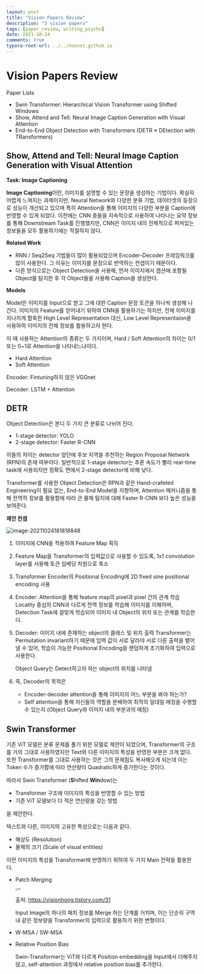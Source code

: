 ```yaml
---
layout: post
title: "Vision Papers Review"
description: "3 vision papers"
tags: [paper_review, writing_psycho]
date: 2021-10-24
comments: true
typora-root-url: ../../hoonst.github.io
---
```


# Vision Papers Review

Paper Lists

* Swin Transformer: Hierarchical Vision Transformer using Shifted Windows
* Show, Attend and Tell: Neural Image Caption Generation with Visual Attention
* End-to-End Object Detection with Transformers (DETR $\approx$ DEtection with TRansformers)



## Show, Attend and Tell: Neural Image Caption Generation with Visual Attention

**Task: Image Captioning**

**Image Captioning**이란, 이미지를 설명할 수 있는 문장을 생성하는 기법이다. 확실히 어렵게 느껴지는 과제이지만, Neural Network와 다양한 분류 기법, 데이터셋의 등장으로 성능이 개선되고 있으며 특히 Attention을 통해 이미지의 다양한 부분을 Caption에 반영할 수 있게 되었다. 이전에는 CNN 층들을 지속적으로 사용하여 나타나는 요약 정보를 통해 Downstream Task를 진행했지만, CNN은 이미지 내의 전체적으로 퍼져있는 정보들을 모두 활용하기에는 적절하지 않다. 

**Related Work**

* RNN / Seq2Seq 기법들이 많이 활용되었으며 Encoder-Decoder 프레임워크를 많이 사용한다. 그 이유는 이미지를 문장으로 번역하는 컨셉이기 때문이다. 
* 다른 방식으로는 Object Detection을 사용해, 먼저 이미지에서 캡션에 포함될 Object를 탐지한 후 각 Object들을 사용해 Caption을 생성한다. 

**Models**

Model은 이미지를 Input으로 받고 그에 대한 Caption 문장 토큰을 하나씩 생성해 나간다. 이미지의 Feature를 얻어내기 위하여 CNN을 활용하기는 하지만, 전체 이미지를 지나치게 함축한 High Level Representation 대신, Low Level Representaion을 사용하여 이미지의 전체 정보를 활용하고자 한다. 

이 때 사용하는 Attention의 종류는 두 가지이며, Hard / Soft Attention의 차이는 0/1 또는 0~1로 Attention을 나타내느냐이다. 

* Hard Attention
* Soft Attention

Encoder: Fintuning하지 않은 VGGnet

Decoder: LSTM + Attention

## DETR

Object Detection은 본디 두 가지 큰 분류로 나뉘어 진다.

* 1-stage detector: YOLO
* 2-stage detector: Faster R-CNN

이들의 차이는 detector 앞단에 후보 지역을 추천하는 Region Proposal Network (RPN)의 존재 여부이다. 일반적으로 1-stage detector는 추론 속도가 빨라 real-time task에 사용되지만 정확도 면에서 2-stage detector에 비해 낮다. 

Transformer를 사용한 Object Detection은 RPN과 같은 Hand-crafeted Engineering이 필요 없는, End-to-End Model을 지향하며, Attention 메커니즘을 통해 전역적 정보를 활용함에 따라 큰 물체 탐지에 대해 Faster R-CNN 보다 높은 성능을 보여준다. 

**제안 컨셉**

![image-20211024181818848](/assets/2021-08-26-Attention-is-not-not-explanation.assets/image-20211024181818848.png)

1. 이미지에 CNN을 적용하여 Feature Map 획득

2. Feature Map을 Transformer의 입력값으로 사용할 수 있도록, 1x1 convolution layer를 사용해 토큰 임베딩 차원으로 축소

3. Transformer Encoder의 Positional Encoding에 2D fixed sine positional encoding 사용

4. Encoder: Attention을 통해 feature map의 pixel과 pixel 간의 관계 학습
   Locality 중심의 CNN과 다르게 전역 정보를 학습해 이미지를 이해하며, Detection Task에 걸맞게 학습되어 이미지 내 Object의 위치 또는 관계를 학습한다. 

5. Decoder: 이미지 내에 존재하는 object의 클래스 및 위치 출력
   Transformer는 Permutation invariant하기 때문에 입력 값이 서로 달라야 서로 다른 출력을 뱉어낼 수 있어, 학습이 가능한 Positional Encoding을 랜덤하게 초기화하여 입력으로 사용한다. 

   Object Query는 Detect하고자 하는 object의 위치를 나타냄

6. 즉, Decoder의 목적은

   * Encoder-decoder attention을 통해 이미지의 어느 부분을 봐야 하는가?
   * Self attention을 통해 자신들의 역할을 분배하여 최적의 일대일 매칭을 수행할 수 있는지 (Object Query와 이미지 내의 부분과의 매칭)

## Swin Transformer

기존 ViT 모델은 분류 문제를 풀기 위한 모델로 제안이 되었으며, Transformer의 구조를 거의 그대로 사용하였지만 Text와 다른 이미지의 특성을 반영한 부분은 크게 없다. 또한 Transformer를 그대로 사용하는 것은 그의 문제점도 복사해오게 되는데 이는 Token 수가 증가함에 따라 연산량이 Quadratic하게 증가한다는 것이다. 

따라서 Swin Transformer (**S**hifted **Win**dow)는

* Transformer 구조에 이미지의 특성을 반영할 수 있는 방법
* 기존 ViT 모델보다 더 적은 연산량을 갖는 방법

을 제안한다. 

텍스트와 다른, 이미지의 고유한 특성으로는 다음과 같다.

* 해상도 (Resolution)
* 물체의 크기 (Scale of visual entities)

이런 이미지의 특성을 Transformer에 반영하기 위하여 두 가지 Main 전략을 활용한다. 

* Patch Merging

  <img src="https://blog.kakaocdn.net/dn/cPOh79/btq53ZI61nP/z3ysmAZF3fRKR23kptDBdK/img.png" alt="img" style="zoom: 33%;" />

  출처: https://visionhong.tistory.com/31

  Input Image의 하나의 패치 정보를 Merge 하는 단계를 거치며, 이는 단순히 구역 내 같은 정보량을 Transformer의 입력으로 활용하기 위한 변형이다. 

* W-MSA / SW-MSA

* Relative Position Bias

  Swin-Transformer는 ViT와 다르게 Position embedding을 Input에서 더해주지 않고, self-attention 과정에서 relative position bias를 추가한다. 